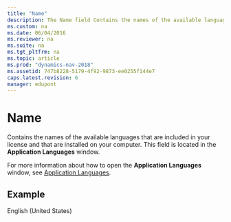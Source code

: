 ```yaml
---
title: "Name"
description: The Name field Contains the names of the available languages that are included in your license and that are installed on your computer.
ms.custom: na
ms.date: 06/04/2016
ms.reviewer: na
ms.suite: na
ms.tgt_pltfrm: na
ms.topic: article
ms.prod: "dynamics-nav-2018"
ms.assetid: 747b8228-5179-4f92-9873-ee0255f144e7
caps.latest.revision: 6
manager: edupont
---
```

# Name
Contains the names of the available languages that are included in your license and that are installed on your computer. This field is located in the **Application Languages** window.  

 For more information about how to open the **Application Languages** window, see [Application Languages](-$-S_2356-Application-Languages-$-.md).  

## Example  
 English \(United States\)
